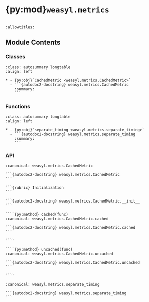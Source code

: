 # {py:mod}`weasyl.metrics`

```{py:module} weasyl.metrics
```

```{autodoc2-docstring} weasyl.metrics
:allowtitles:
```

## Module Contents

### Classes

````{list-table}
:class: autosummary longtable
:align: left

* - {py:obj}`CachedMetric <weasyl.metrics.CachedMetric>`
  - ```{autodoc2-docstring} weasyl.metrics.CachedMetric
    :summary:
    ```
````

### Functions

````{list-table}
:class: autosummary longtable
:align: left

* - {py:obj}`separate_timing <weasyl.metrics.separate_timing>`
  - ```{autodoc2-docstring} weasyl.metrics.separate_timing
    :summary:
    ```
````

### API

`````{py:class} CachedMetric(metric)
:canonical: weasyl.metrics.CachedMetric

```{autodoc2-docstring} weasyl.metrics.CachedMetric
```

```{rubric} Initialization
```

```{autodoc2-docstring} weasyl.metrics.CachedMetric.__init__
```

````{py:method} cached(func)
:canonical: weasyl.metrics.CachedMetric.cached

```{autodoc2-docstring} weasyl.metrics.CachedMetric.cached
```

````

````{py:method} uncached(func)
:canonical: weasyl.metrics.CachedMetric.uncached

```{autodoc2-docstring} weasyl.metrics.CachedMetric.uncached
```

````

`````

````{py:function} separate_timing(func)
:canonical: weasyl.metrics.separate_timing

```{autodoc2-docstring} weasyl.metrics.separate_timing
```
````
